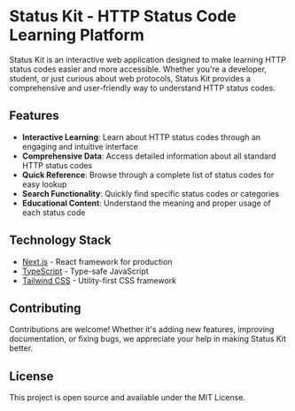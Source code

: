 # Status Kit - HTTP Status Code Learning Platform

Status Kit is an interactive web application designed to make learning HTTP status codes easier and more accessible. Whether you're a developer, student, or just curious about web protocols, Status Kit provides a comprehensive and user-friendly way to understand HTTP status codes.

## Features

- **Interactive Learning**: Learn about HTTP status codes through an engaging and intuitive interface
- **Comprehensive Data**: Access detailed information about all standard HTTP status codes
- **Quick Reference**: Browse through a complete list of status codes for easy lookup
- **Search Functionality**: Quickly find specific status codes or categories
- **Educational Content**: Understand the meaning and proper usage of each status code

## Technology Stack

- [Next.js](https://nextjs.org) - React framework for production
- [TypeScript](https://www.typescriptlang.org/) - Type-safe JavaScript
- [Tailwind CSS](https://tailwindcss.com) - Utility-first CSS framework

## Contributing

Contributions are welcome! Whether it's adding new features, improving documentation, or fixing bugs, we appreciate your help in making Status Kit better.

## License

This project is open source and available under the MIT License.
